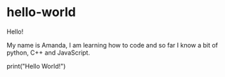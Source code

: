 # hello-world

Hello!

My name is Amanda, I am learning how to code and so far I know a bit of python, C++ and JavaScript.

print("Hello World!")
